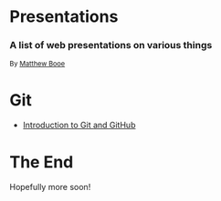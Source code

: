 # Presentations

### A list of web presentations on various things

<small>By [Matthew Booe](http://www.matthewbooe.com)</small>



# Git

- [Introduction to Git and GitHub](/introduction-to-git)



# The End

Hopefully more soon!
